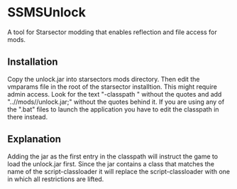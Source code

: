 # SSMSUnlock
A tool for Starsector modding that enables reflection and file access for mods.

## Installation
Copy the unlock.jar into starsectors mods directory. Then edit the vmparams file in the root of the starsector installtion. This might require admin access. Look for the text "-classpath " without the quotes and add "..//mods//unlock.jar;" without the quotes behind it. If you are using any of the ".bat" files to launch the application you have to edit the classpath in there instead.

## Explanation
Adding the jar as the first entry in the classpath will instruct the game to load the unlock.jar first. Since the jar contains a class that matches the name of the script-classloader it will replace the script-classloader with one in which all restrictions are lifted.
